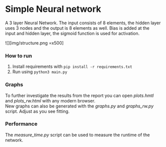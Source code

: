 # Simple Neural network
A 3 layer Neural Network. The input consists of 8 elements, the hidden layer uses 3 nodes and the output is 8 elements as well.
Bias is added at the input and hidden layer, the sigmoid function is used for activation.

![][img/structure.png =x500]

### How to run
1. Install requirements with `pip install -r requirements.txt`
2. Run using `python3 main.py`

### Graphs
To further investigate the results from the report you can open *plots.hmtl* and *plots_rw.html* with any modern browser.  
New graphs can also be generated with the *graphs.py* and *graphs_rw.py* script. Adjust as you see fitting.

### Performance
The *measure_time.py* script can be used to measure the runtime of the network.
